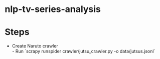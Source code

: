 # nlp-tv-series-analysis

# Steps
<ul>
<li>Create Naruto crawler</li>
- Run `scrapy runspider crawler/jutsu_crawler.py -o data/jutsus.jsonl`
</ul>